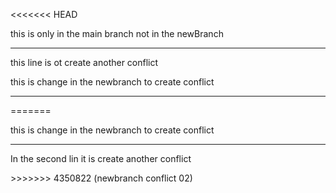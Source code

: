 <<<<<<< HEAD
<p>this is only in the main branch not in the newBranch</p>
<hr>
<p>this line is ot create another conflict</p><p>this is change in the newbranch to create conflict</p>
<hr>
=======
<p>this is change in the newbranch to create conflict</p>
<hr>
<p>In the second lin it is create another conflict</p>
>>>>>>> 4350822 (newbranch conflict 02)
